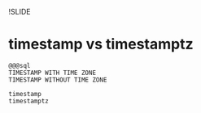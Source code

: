 !SLIDE

# timestamp vs timestamptz

    @@@sql
    TIMESTAMP WITH TIME ZONE
    TIMESTAMP WITHOUT TIME ZONE

    timestamp
    timestamptz


